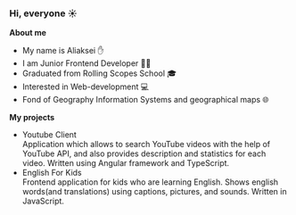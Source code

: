 ### Hi, everyone :sunny:

**About me**
- My name is Aliaksei :hand:
- I am Junior Frontend Developer :man_technologist:
- Graduated from Rolling Scopes School :mortar_board:
- Interested in Web-development :computer:
- Fond of Geography Information Systems and geographical maps 🌐  
  
**My projects**
- Youtube Client  
Application which allows to search YouTube videos with the help of YouTube API, and also provides description and statistics for each video. Written using Angular framework and TypeScript.  
- English For Kids  
Frontend application for kids who are learning English. Shows english words(and translations) using captions, pictures, and sounds. Written in JavaScript.
